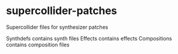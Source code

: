 # supercollider-patches
Supercollider files for synthesizer patches

Synthdefs contains synth files
Effects contains effects
Compositions contains composition files
